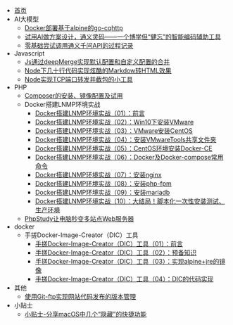 * [首页](/)
* AI大模型
  - [Docker部署基于alpine的go-cqhttp](/docs/AI大模型/Docker部署基于alpine的go-cqhttp.md)
  - [试用AI做方案设计，通义灵码——一个博学但“健忘”的智能编码辅助工具](/docs/AI大模型/试用AI做方案设计，通义灵码——一个博学但“健忘”的智能编码辅助工具.md)
  - [零基础尝试调用通义千问API的过程记录](/docs/AI大模型/零基础尝试调用通义千问API的过程记录.md)
* Javascript
  - [Js通过deepMerge实现默认配置和自定义配置的合并](/docs/Javascript/Js通过deepMerge实现默认配置和自定义配置的合并.md)
  - [Node下几十行代码实现炫酷的Markdow转HTML效果](/docs/Javascript/Node下几十行代码实现炫酷的Markdow转HTML效果.md)
  - [Node实现TCP端口转发并截包的小工具](/docs/Javascript/Node实现TCP端口转发并截包的小工具.md)
* PHP
  - [Composer的安装、镜像配置及试用](/docs/PHP/Composer的安装、镜像配置及试用.md)
  * Docker搭建LNMP环境实战
    - [Docker搭建LNMP环境实战（01）：前言](/docs/PHP/Docker搭建LNMP环境实战/Docker搭建LNMP环境实战（01）：前言.md)
    - [Docker搭建LNMP环境实战（02）：Win10下安装VMware](/docs/PHP/Docker搭建LNMP环境实战/Docker搭建LNMP环境实战（02）：Win10下安装VMware.md)
    - [Docker搭建LNMP环境实战（03）：VMware安装CentOS](/docs/PHP/Docker搭建LNMP环境实战/Docker搭建LNMP环境实战（03）：VMware安装CentOS.md)
    - [Docker搭建LNMP环境实战（04）：安装VMwareTools共享文件夹](/docs/PHP/Docker搭建LNMP环境实战/Docker搭建LNMP环境实战（04）：安装VMwareTools共享文件夹.md)
    - [Docker搭建LNMP环境实战（05）：CentOS环境安装Docker-CE](/docs/PHP/Docker搭建LNMP环境实战/Docker搭建LNMP环境实战（05）：CentOS环境安装Docker-CE.md)
    - [Docker搭建LNMP环境实战（06）：Docker及Docker-compose常用命令](/docs/PHP/Docker搭建LNMP环境实战/Docker搭建LNMP环境实战（06）：Docker及Docker-compose常用命令.md)
    - [Docker搭建LNMP环境实战（07）：安装nginx](/docs/PHP/Docker搭建LNMP环境实战/Docker搭建LNMP环境实战（07）：安装nginx.md)
    - [Docker搭建LNMP环境实战（08）：安装php-fpm](/docs/PHP/Docker搭建LNMP环境实战/Docker搭建LNMP环境实战（08）：安装php-fpm.md)
    - [Docker搭建LNMP环境实战（09）：安装mariadb](/docs/PHP/Docker搭建LNMP环境实战/Docker搭建LNMP环境实战（09）：安装mariadb.md)
    - [Docker搭建LNMP环境实战（10）：大结局！脚本化一次性安装测试、生产环境](/docs/PHP/Docker搭建LNMP环境实战/Docker搭建LNMP环境实战（10）：大结局！脚本化一次性安装测试、生产环境.md)
  - [PhpStudy让电脑秒变多站点Web服务器](/docs/PHP/PhpStudy让电脑秒变多站点Web服务器.md)
* docker
  * 手搓Docker-Image-Creator（DIC）工具
    - [手搓Docker-Image-Creator（DIC）工具（01）：前言](/docs/docker/手搓Docker-Image-Creator（DIC）工具/手搓Docker-Image-Creator（DIC）工具（01）：前言.md)
    - [手搓Docker-Image-Creator（DIC）工具（02）：预备知识](/docs/docker/手搓Docker-Image-Creator（DIC）工具/手搓Docker-Image-Creator（DIC）工具（02）：预备知识.md)
    - [手搓Docker-Image-Creator（DIC）工具（03）：实现alpine+jre的镜像](/docs/docker/手搓Docker-Image-Creator（DIC）工具/手搓Docker-Image-Creator（DIC）工具（03）：实现alpine+jre的镜像.md)
    - [手搓Docker-Image-Creator（DIC）工具（04）：DIC的代码实现](/docs/docker/手搓Docker-Image-Creator（DIC）工具/手搓Docker-Image-Creator（DIC）工具（04）：DIC的代码实现.md)
* 其他
  - [使用Git-ftp实现网站代码发布的版本管理](/docs/其他/使用Git-ftp实现网站代码发布的版本管理.md)
* 小贴士
  - [小贴士-分享macOS中几个“隐藏”的快捷功能](/docs/小贴士/小贴士-分享macOS中几个“隐藏”的快捷功能.md)
